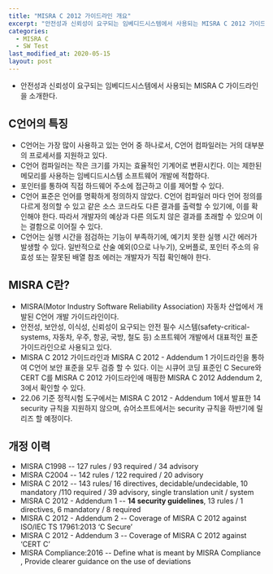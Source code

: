 ```yaml
---
title: "MISRA C 2012 가이드라인 개요"
excerpt: "안전성과 신뢰성이 요구되는 임베디드시스템에서 사용되는 MISRA C 2012 가이드라인을 소개한다."
categories:
  - MISRA C
  - SW Test
last_modified_at: 2020-05-15
layout: post
---
```

- 안전성과 신뢰성이 요구되는 임베디드시스템에서 사용되는 MISRA C 가이드라인을 소개한다.



## C언어의 특징
- C언어는 가장 많이 사용하고 있는 언어 중 하나로서, C언어 컴파일러는 거의 대부분의 프로세서를 지원하고 있다.
- C언어 컴파일러는 작은 크기를 가지는 효율적인 기계어로 변환시킨다. 이는 제한된 메모리를 사용하는 임베디드시스템 소프트웨어 개발에 적합하다.
- 포인터를 통하여 직접 하드웨어 주소에 접근하고 이를 제어할 수 있다.
- C언어 표준은 언어를 명확하게 정의하지 않았다. C언어 컴파일러 마다 언어 정의를 다르게 정의할 수 있고 같은 소스 코드라도 다른 결과를 출력할 수 있기에, 이를 확인해야 한다. 따라서 개발자의 예상과 다른 의도치 않은 결과를 초래할 수 있으며 이는 결함으로 이어질 수 있다.
- C언어는 실행 시간을 점검하는 기능이 부족하기에, 예기치 못한 실행 시간 에러가 발생할 수 있다. 일반적으로 산술 예외(0으로 나누기), 오버플로, 포인터 주소의 유효성 또는 잘못된 배열 참조 에러는 개발자가 직접 확인해야 한다. 



## MISRA C란?
- MISRA(Motor Industry Software Reliability Association) 자동차 산업에서 개발된 C언어 개발 가이드라인이다.
- 안전성, 보안성, 이식성, 신뢰성이 요구되는 안전 필수 시스템(safety-critical- systems, 자동차, 우주, 항공, 국방, 철도 등) 소프트웨어 개발에서 대표적인 표준 가이드라인으로 사용되고 있다.
- MISRA C 2012 가이드라인과 MISRA C 2012 - Addendum 1 가이드라인을 통하여 C언어 보안 표준을 모두 검증 할 수 있다. 이는 시큐어 코딩 표준인 C Secure와 CERT C를 MISRA C 2012 가이드라인에 매핑한 MISRA C 2012 Addendum 2, 3에서 확인할 수 있다.
- 22.06 기준 정적시험 도구에서는 MISRA C 2012 - Addendum 1에서 발표한 14 security 규칙을 지원하지 않으며, 슈어소프트에서는 security 규칙을 하반기에 릴리즈 할 예정이다.



## 개정 이력
- MISRA C1998
  -- 127 rules / 93 required / 34 advisory
- MISRA C2004
  -- 142 rules / 122 required / 20 advisory
- MISRA C 2012
  -- 143 rules/ 16 directives, decidable/undecidable, 10 mandatory /110 required / 39 advisory, single translation unit / system
- MISRA C 2012 - Addendum 1
  -- __14 security guidelines__, 13 rules / 1 directives, 6 mandatory / 8 required
- MISRA C 2012 - Addendum 2
  -- Coverage of MISRA C 2012 against ISO/IEC TS 17961:2013 ‘C Secure’
- MISRA C 2012 - Addendum 3
  -- Coverage of MISRA C 2012 against ‘CERT C’
- MISRA Compliance:2016
  -- Define what is meant by MISRA Compliance , Provide clearer guidance on the use of deviations